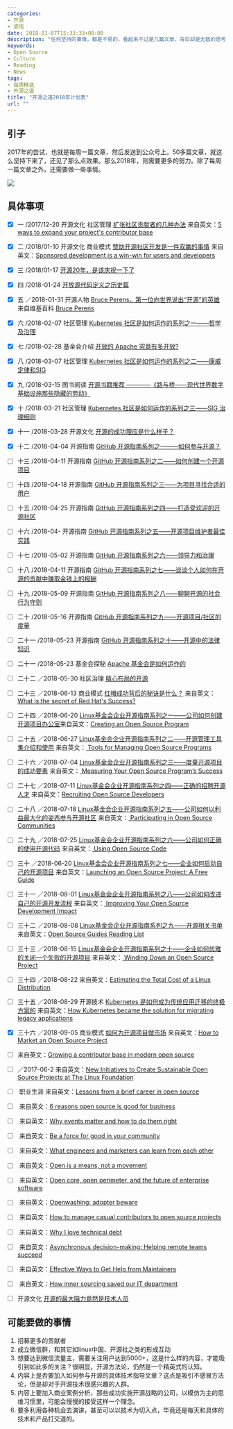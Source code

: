 ```yaml
---
categories:
- 开源
- 感悟
date: 2018-01-07T15:33:33+08:00
description: "任何坚持的事情，都是不易的，看起来不过是几篇文章，背后却是无数的思考和不间断的打磨。2018，继续摸索着前进。开源走进历史，不可逆转！要么拥抱，要么沉沦。"
keywords:
- Open Source
- Culture
- Reading
- News
tags:
- 每周精选
- 开源之道
title: "开源之道2018年计划表"
url: ""
---
```


## 引子

2017年的尝试，也就是每周一篇文章，然后发送到公众号上。50多篇文章，就这么坚持下来了，还见了那么点效果。那么2018年，则需要更多的努力。除了每周一篇文章之外，还需要做一些事情。

![](https://raw.githubusercontent.com/OCselected/ttoos/master/content/public/2018_calendar.png)


## 具体事项

- [x] 一 /2017/12-20 开源文化 社区管理 [扩张社区贡献者的几种办法](./posts/community_management/expand_project_contributor/) 来自英文：[5 ways to expand your project's contributor base](https://opensource.com/article/17/1/expand-project-contributor-base)
- [x] 二 /2018/01-10 开源文化 商业模式 [赞助开源社区开发是一件双赢的事情](./posts/contribute_to_community/sponsored_development_is_a_win-win/) 来自英文：[Sponsored development is a win-win for users and developers](https://opensource.com/article/17/11/sponsored-development)
- [x] 三 /2018/01-17 [开源20年，是该庆祝一下了](./posts/opensource_culture/opensource_20_years/)
- [x] 四 /2018-01-24 [开放源代码定义之历史篇](./posts/opensource_culture/the_open_source_definition_history/)
- [x] 五 ／2018-01-31 开源人物 [Bruce Perens，第一位向世界说出“开源”的英雄](./posts/opensource_leader/bruce_perens_open_source_definition/) 来自维基百科 [Bruce Perens](https://en.wikipedia.org/wiki/Bruce_Perens)
- [x] 六 /2018-02-07 社区管理 [Kubernetes 社区是如何运作的系列之一——哲学及治理](./posts/community_management/how_kubernetes_community_works_1/)
- [x] 七 /2018-02-28 基金会介绍 [开放的 Apache 究竟有多开放?](./posts/opensource/apache_is_open/)
- [x] 八 /2018-03-07 社区管理 [Kubernetes 社区是如何运作的系列之二——康威定律和SIG](./posts/community_management/how_kubernetes_community_works_2/)
- [x] 九 /2018-03-15 图书阅读 [开源书籍推荐 ————《路与桥——现代世界数字基础设施那些隐藏的劳动》](posts/paper_or_book_reading/road_and_bridges_the_unseen_labor_behind_our_digital_infrastructure/)
- [x] 十 /2018-03-21 社区管理 [Kubernetes 社区是如何运作的系列之三——SIG 治理细则](./posts/community_management/how_kubernetes_community_works_3/)
- [x] 十一 /2018-03-28 开源文化 [开源的成功理应是什么样子？](./posts/opensource_culture/what_success_really_looks_like_in_open_source/)
- [x] 十二 /2018-04-04 开源指南 [GitHub 开源指南系列之一——如何参与开源？](https://ocselected.github.io/open-source-guide/how-to-contribute/)
- [ ] 十三 /2018-04-11 开源指南 [GitHub 开源指南系列之二——如何创建一个开源项目](https://ocselected.github.io/open-source-guide/starting-a-project/)
- [ ] 十四 /2018-04-18 开源指南 [GitHub 开源指南系列之三——为项目寻找合适的用户](https://ocselected.github.io/open-source-guide/finding-users/)
- [ ] 十五 /2018-04-25 开源指南 [GitHub 开源指南系列之四——打造受欢迎的开源社区](https://ocselected.github.io/open-source-guide/building-community/)
- [ ] 十六 /2018-04- 开源指南 [GitHub 开源指南系列之五——开源项目维护者最佳实践](https://ocselected.github.io/open-source-guide/best-practices/)
- [ ] 十七 /2018-05-02 开源指南 [GitHub 开源指南系列之六——领导力和治理](https://ocselected.github.io/open-source-guide/leadership-and-governance/)
- [ ] 十八 /2018-04-11 开源指南 [GitHub 开源指南系列之七——谈谈个人如何在开源的贡献中赚取金钱上的报酬](https://ocselected.github.io/open-source-guide/getting-paid/)
- [ ] 十九 /2018-05-09 开源指南 [GitHub 开源指南系列之八——聊聊开源的社会行为守则](https://ocselected.github.io/open-source-guide/code-of-conduct/)
- [ ] 二十 /2018-05-16 开源指南 [GitHub 开源指南系列之九——开源项目/社区的度量](https://ocselected.github.io/open-source-guide/metrics/)
- [ ] 二十一 /2018-05-23 开源指南 [GitHub 开源指南系列之十——开源中的法律知识](https://ocselected.github.io/open-source-guide/legal/)
- [ ] 二十一 /2018-05-23 基金会探秘 [Apache 基金会是如何运作的](./posts/foundation_introduce/how_apache_works/)
- [ ] 二十二 ／2018-05-30 社区治理 [精心布局的开源](./posts/opensource/open_by_design/)
- [ ] 二十三 ／2018-06-13 商业模式 [红帽成功背后的秘诀是什么？]() 来自英文：[What is the secret of Red Hat's Success?](http://timreview.ca/sites/default/files/article_PDF/Suehle_TIMReview_January2012_0.pdf)
- [ ] 二十四 ／2018-06-20 [Linux基金会企业开源指南系列之一——公司如何创建开源项目办公室]()来自英文：[Creating an Open Source Program](https://www.linuxfoundation.org/creating-an-open-source-program/)
- [ ] 二十五 ／2018-06-27 [Linux基金会企业开源指南系列之二——开源管理工具集介绍和使用]() 来自英文：[
Tools for Managing Open Source Programs](https://www.linuxfoundation.org/tools-managing-open-source-programs/)
- [ ] 二十六 ／2018-07-04 [Linux基金会企业开源指南系列之三——度量开源项目的成功要素]() 来自英文：[
Measuring Your Open Source Program’s Success](https://www.linuxfoundation.org/measuring-your-open-source-program-success/)
- [ ] 二十七 ／2018-07-11 [Linux基金会企业开源指南系列之四——正确的招聘开源人才]() 来自英文：[Recruiting Open Source Developers](https://www.linuxfoundation.org/recruiting-open-source-developers/)
- [ ] 二十八 ／2018-07-18 [Linux基金会企业开源指南系列之五——公司如何以利益最大化的姿态参与开源社区]() 来自英文：[
Participating in Open Source Communities](https://www.linuxfoundation.org/participating-open-source-communities/)
- [ ] 二十九 ／2018-07-25 [Linux基金会企业开源指南系列之六——公司如何正确的使用开源代码]() 来自英文：[
Using Open Source Code](https://www.linuxfoundation.org/using-open-source-code/)
- [ ] 三十 ／2018-06-20 [Linux基金会企业开源指南系列之七——企业如何启动自己的开源项目]() 来自英文：[Launching an Open Source Project: A Free Guide](https://www.linuxfoundation.org/blog/launching-open-source-project-free-guide/)
- [ ] 三十一 ／2018-08-01 [Linux基金会企业开源指南系列之八——公司如何改进自己的开源开发流程]() 来自英文：[
Improving Your Open Source Development Impact](https://www.linuxfoundation.org/resources/open-source-guides/improving-your-open-source-development-impact/)
- [ ] 三十二 ／2018-08-08 [Linux基金会企业开源指南系列之九——开源相关书单]() 来自英文：[Open Source Guides Reading List](https://www.linuxfoundation.org/resources/open-source-guides/open-source-guides-reading-list/)
- [ ] 三十三 ／2018-08-15 [Linux基金会企业开源指南系列之十——企业如何优雅的关闭一个失败的开源项目]() 来自英文：[
Winding Down an Open Source Project](https://www.linuxfoundation.org/resources/open-source-guides/winding-down-an-open-source-project/)
- [ ] 三十四 ／2018-08-22 []() 来自英文：[Estimating the Total Cost of a Linux Distribution](https://www.linux.com/publications/estimating-total-cost-linux-distribution)
- [ ] 三十五 ／2018-08-29 开源技术 [Kubernetes 是如何成为传统应用迁移的终极方案的](./posts/opensource_technology/how-kubernetes-became-solution-migrating-legacy-applications/) 来自英文：[How Kubernetes became the solution for migrating legacy applications](https://opensource.com/article/18/2/how-kubernetes-became-solution-migrating-legacy-applications)
- [x] 三十六 ／2018-09-05 商业模式 [如何为开源项目做市场](posts/business_model/marketing-open-source-project) 来自英文：[How to Market an Open Source Project](https://www.linuxfoundation.org/blog/marketing-open-source-project/)

- [ ] 来自英文：[Growing a contributor base in modern open source](https://opensource.com/life/16/5/growing-contributor-base-modern-open-source)
- [ ] ／2017-06-2 []() 来自英文：[New Initiatives to Create Sustainable Open Source Projects at The Linux Foundation](https://www.linuxfoundation.org/blog/new-initiatives-to-create-sustainable-open-source-projects-at-the-linux-foundation/)
- [ ] []() 职业生涯 来自英文：[Lessons from a brief career in open source](https://opensource.com/article/17/2/preparing-career-open-source)
- [ ] []() 来自英文：[6 reasons open source is good for business](https://opensource.com/article/17/10/6-reasons-choose-open-source-software)
- [ ] []() 来自英文：[Why events matter and how to do them right](https://opensource.com/article/17/1/drupal-sibera)
- [ ] []() 来自英文：[Be a force for good in your community](https://opensource.com/open-organization/17/1/force-for-good-community)
- [ ] []() 来自英文：[What engineers and marketers can learn from each other](https://opensource.com/open-organization/17/1/engineers-marketers-can-learn)
- [ ] []() 来自英文：[Open is a means, not a movement](https://opensource.com/open-organization/16/10/open-means-not-movement)
- [ ] []() 来自英文：[Open core, open perimeter, and the future of enterprise software](https://opensource.com/article/17/8/open-core-vs-open-perimeter)
- [ ] []() 来自英文：[Openwashing: adopter beware](https://opensource.com/business/14/12/openwashing-more-prevalent)
- [ ] []() 来自英文：[How to manage casual contributors to open source projects](https://opensource.com/article/17/10/managing-casual-contributors)
- [ ] []() 来自英文：[Why I love technical debt](https://opensource.com/article/17/11/why-i-love-technical-debt)
- [ ] []() 来自英文：[Asynchronous decision-making: Helping remote teams succeed](https://opensource.com/article/17/12/asynchronous-decision-making)
- [ ] []() 来自英文：[Effective Ways to Get Help from Maintainers](https://www.snoyman.com/blog/2017/10/effective-ways-help-from-maintainers)

- [ ] []() 来自英文：[How inner sourcing saved our IT department](https://opensource.com/open-organization/18/1/open-orgs-and-inner-source-it)
- [ ] 开源文化 [开源的最大阻力竟然是技术人员]()


## 可能要做的事情

1. 招募更多的贡献者
2. 成立微信群，和其它如linux中国、开源社之类的形成互动
3. 想要达到微信流量主，需要关注用户达到5000+，这是什么样的内容，才能吸引到如此多的关注？很明显，开源方法论，仍然是一个精英式的认知。
4. 内容上是否要加入如何参与开源的具体技术指导文章？这点是吸引不感冒方法论，但是却对于开源技术很感兴趣的人群。
5. 内容上要加入商业案例分析，那些成功实施开源战略的公司，以模仿为主的思维习惯里，可能会慢慢的接受这样一个理念。
6. 要多利用各种机会去演讲，甚至可以以技术为切入点，毕竟还是每天和具体的技术和产品打交道的。

